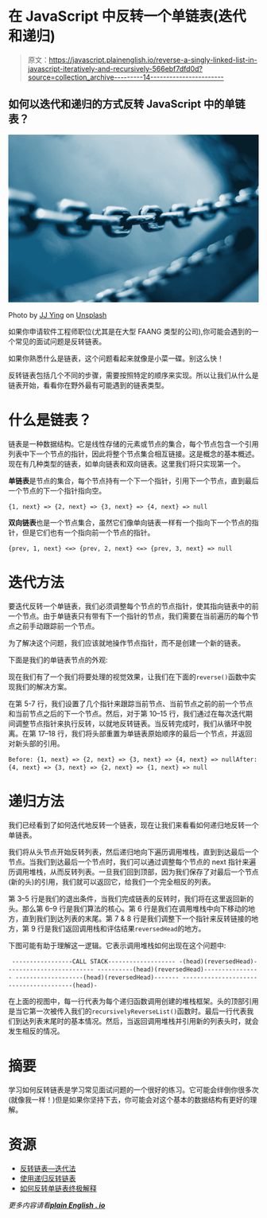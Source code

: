# 在 JavaScript 中反转一个单链表(迭代和递归)

> 原文：<https://javascript.plainenglish.io/reverse-a-singly-linked-list-in-javascript-iteratively-and-recursively-566ebf7dfd0d?source=collection_archive---------14----------------------->

## 如何以迭代和递归的方式反转 JavaScript 中的单链表？

![](img/2197f5a2b22c508eddc2a78ad25b14a4.png)

Photo by [JJ Ying](https://unsplash.com/@jjying?utm_source=medium&utm_medium=referral) on [Unsplash](https://unsplash.com?utm_source=medium&utm_medium=referral)

如果你申请软件工程师职位(尤其是在大型 FAANG 类型的公司),你可能会遇到的一个常见的面试问题是反转链表。

如果你熟悉什么是链表，这个问题看起来就像是小菜一碟。别这么快！

反转链表包括几个不同的步骤，需要按照特定的顺序来实现。所以让我们从什么是链表开始，看看你在野外最有可能遇到的链表类型。

# 什么是链表？

链表是一种数据结构。它是线性存储的元素或节点的集合，每个节点包含一个引用列表中下一个节点的指针，因此将整个节点集合相互链接。这是概念的基本概述。现在有几种类型的链表，如单向链表和双向链表。这里我们将只实现第一个。

**单链表**是节点的集合，每个节点持有一个下一个指针，引用下一个节点，直到最后一个节点的下一个指针指向空。

```
{1, next} => {2, next} => {3, next} => {4, next} => null
```

**双向链表**也是一个节点集合，虽然它们像单向链表一样有一个指向下一个节点的指针，但是它们也有一个指向前一个节点的指针。

```
{prev, 1, next} <=> {prev, 2, next} <=> {prev, 3, next} => null
```

# 迭代方法

要迭代反转一个单链表，我们必须调整每个节点的节点指针，使其指向链表中的前一个节点。由于单链表只有带有下一个指针的节点，我们需要在当前遍历的每个节点之前手动跟踪前一个节点。

为了解决这个问题，我们应该就地操作节点指针，而不是创建一个新的链表。

下面是我们的单链表节点的外观:

现在我们有了一个我们将要处理的视觉效果，让我们在下面的`reverse()`函数中实现我们的解决方案。

在第 5-7 行，我们设置了几个指针来跟踪当前节点、当前节点之前的前一个节点和当前节点之后的下一个节点。然后，对于第 10–15 行，我们通过在每次迭代期间调整节点指针来执行反转，以就地反转链表。当反转完成时，我们从循环中脱离。在第 17–18 行，我们将头部重置为单链表原始顺序的最后一个节点，并返回对新头部的引用。

```
Before: {1, next} => {2, next} => {3, next} => {4, next} => nullAfter:  {4, next} => {3, next} => {2, next} => {1, next} => null
```

# 递归方法

我们已经看到了如何迭代地反转一个链表，现在让我们来看看如何递归地反转一个单链表。

我们将从头节点开始反转列表，然后递归地向下遍历调用堆栈，直到到达最后一个节点。当我们到达最后一个节点时，我们可以通过调整每个节点的 next 指针来遍历调用堆栈，从而反转列表。一旦我们回到顶部，因为我们保存了对最后一个节点(新的头)的引用，我们就可以返回它，给我们一个完全相反的列表。

第 3–5 行是我们的退出条件，当我们完成链表的反转时，我们将在这里返回新的头。那么第 6–9 行是我们算法的核心。第 6 行是我们在调用堆栈中向下移动的地方，直到我们到达列表的末尾。第 7 & 8 行是我们调整下一个指针来反转链接的地方，第 9 行是我们返回调用栈和评估结果`reversedHead`的地方。

下图可能有助于理解这一逻辑。它表示调用堆栈如何出现在这个问题中:

```
 -----------------CALL STACK------------------- -(head)(reversedHead)------------------------- ----------(head)(reversedHead)---------------- -------------------(head)(reversedHead)------- ---------------------------------------(head)-
```

在上面的视图中，每一行代表为每个递归函数调用创建的堆栈框架。头的顶部引用是当它第一次被传入我们的`recursivelyReverseList()`函数时。最后一行代表我们到达列表末尾时的基本情况。然后，当返回调用堆栈并引用新的列表头时，就会发生相反的情况。

# 摘要

学习如何反转链表是学习常见面试问题的一个很好的练习。它可能会绊倒你很多次(就像我一样！)但是如果你坚持下去，你可能会对这个基本的数据结构有更好的理解。

# 资源

*   [反转链表—迭代法](https://www.youtube.com/watch?v=sYcOK51hl-A)
*   [使用递归反转链表](https://www.youtube.com/watch?v=KYH83T4q6Vs&t=39s)
*   [如何反转单链表终极解释](https://www.youtube.com/watch?v=O0By4Zq0OFc)

*更多内容请看*[***plain English . io***](http://plainenglish.io/)